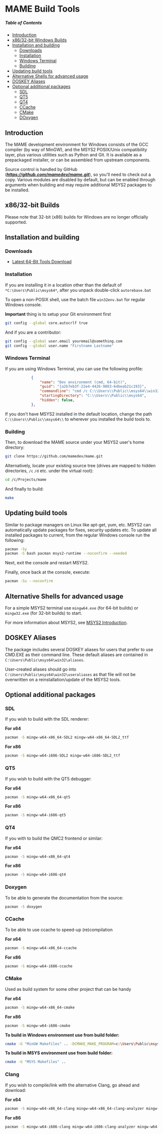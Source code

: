 # MAME Build Tools

##### Table of Contents  
* [Introduction](#introduction)
* [x86/32-bit Windows Builds](#32bitwindows)
* [Installation and building](#installandbuild)  
  * [Downloads](#downloads)  
  * [Installation](#installation)  
  * [Windows Terminal](#winterm)  
  * [Building](#building)  
* [Updating build tools](#updating)  
* [Alternative Shells for advanced usage](#advanced)
* [DOSKEY Aliases](#doskey)
* [Optional additional packages](#optional)  
  * [SDL](#optional-sdl)  
  * [QT5](#optional-qt5)  
  * [QT4](#optional-qt4)  
  * [CCache](#optional-ccache)  
  * [CMake](#optional-cmake)  
  * [DOxygen](#optional-doxygen)  

## Introduction
<a name="introduction"/>
The MAME development environment for Windows consists of the GCC compiler (by way of MinGW), and the MSYS2 POSIX/Unix compatibility layer, plus various utilities such as Python and Git. It is available as a prepackaged installer, or can be assembled from upstream components. 

Source control is handled by GitHub (***https://github.com/mamedev/mame.git***), so you'll need to check out a copy.
Various modules are disabled by default, but can be enabled through arguments when building and may require additional MSYS2 packages to be installed.

## x86/32-bit Builds
<a name="32bitwindows"/>
Please note that 32-bit (x86) builds for Windows are no longer officially supported.

## Installation and building
<a name="installandbuild"/>

### Downloads
<a name="downloads"/>

* [Latest 64-Bit Tools Download](https://github.com/mamedev/buildtools/releases/latest)

### Installation
<a name="installation"/>

If you are installing it in a location other than the default of ``*C:\Users\Public\msys64*``, after you unpack double-click ``autorebase.bat``

To open a non-POSIX shell, use the batch file ``win32env.bat`` for regular Windows console.

**Important** thing is to setup your Git environment first

```sh
git config --global core.autocrlf true
```

And if you are a contributor:

```sh
git config --global user.email youremail@something.com
git config --global user.name "Firstname Lastname"
```

### Windows Terminal
<a name="winterm"/>

If you are using Windows Terminal, you can use the following profile:

```json
            {
                "name": "Dev environment (cmd, 64-bit)",
                "guid": "{a2b7eb3f-22e4-4426-9803-64beab21c193}",
                "commandline": "cmd /c C:\\Users\\Public\\msys64\\win32env.bat",
                "startingDirectory": "C:\\Users\\Public\\msys64",
                "hidden": false,
            },
```

If you don't have MSYS2 installed in the default location, change the path ``C:\\Users\\Public\\msys64\\`` to wherever you installed the build tools to.

### Building
<a name="building"/>

Then, to download the MAME source under your MSYS2 user's home directory:

```sh
git clone https://github.com/mamedev/mame.git
```

Alternatively, locate your existing source tree (drives are mapped to hidden directories, ``/c`` ``/d`` etc. under the virtual root):
```sh
cd /c/Projects/mame
```

And finally to build:
```sh
make
```

## Updating build tools
<a name="updating"/>

Similar to package managers on Linux like apt-get, yum, etc. MSYS2 can automatically update packages for fixes, security updates etc.
To update all installed packages to current, from the regular Windows console run the following:

```sh
pacman -Sy
pacman -S bash pacman msys2-runtime --noconfirm --needed
```
Next, exit the console and restart MSYS2.

Finally, once back at the console, execute:
```sh
pacman -Su --noconfirm
```

## Alternative Shells for advanced usage
<a name="advanced"/>

For a simple MSYS2 terminal use ``mingw64.exe`` (for 64-bit builds) or ``mingw32.exe`` (for 32-bit builds) to start. 

For more information about MSYS2, see [MSYS2 Introduction](https://github.com/msys2/msys2/wiki/MSYS2-introduction). 

<a name="optional"/>

## DOSKEY Aliases
<a name="doskey">

The package includes several DOSKEY aliases for users that prefer to use CMD.EXE as their command line. These default aliases are contained in ``C:\Users\Public\msys64\win32\aliases``.

User-created aliases should go into ``C:\Users\Public\msys64\win32\useraliases`` as that file will not be overwritten on a reinstallation/update of the MSYS2 tools.

## Optional additional packages

### SDL
<a name="optional-sdl"/>

If you wish to build with the SDL renderer:

   **For x64**
   ```sh
   pacman -S mingw-w64-x86_64-SDL2 mingw-w64-x86_64-SDL2_ttf
   ```

   **For x86**
   ```sh
   pacman -S mingw-w64-i686-SDL2 mingw-w64-i686-SDL2_ttf
   ```

### QT5
<a name="optional-qt5"/>

If you wish to build with the QT5 debugger:

   **For x64**
   ```sh
   pacman -S mingw-w64-x86_64-qt5
   ```

   **For x86**
   ```sh
   pacman -S mingw-w64-i686-qt5
   ```

### QT4
<a name="optional-qt4"/>

If you with to build the QMC2 frontend or similar:

   **For x64**
   ```sh
   pacman -S mingw-w64-x86_64-qt4
   ```

   **For x86**
   ```sh
   pacman -S mingw-w64-i686-qt4
   ```

### Doxygen
<a name="optional-doxygen"/>

To be able to generate the documentation from the source:

   ```sh
   pacman -S doxygen 
   ```


### CCache
<a name="optional-ccache"/>

To be able to use ccache to speed-up (re)compilation

   **For x64**
   ```sh
   pacman -S mingw-w64-x86_64-ccache 
   ```

   **For x86**
   ```sh
   pacman -S mingw-w64-i686-ccache 
   ```

### CMake
<a name="optional-cmake"/>

Used as build system for some other project that can be handy

   **For x64**
   ```sh
   pacman -S mingw-w64-x86_64-cmake 
   ```

   **For x86**
   ```sh
   pacman -S mingw-w64-i686-cmake 
   ```

   **To build in Windows environment use from build folder:**
   ```sh
   cmake -G "MinGW Makefiles" .. -DCMAKE_MAKE_PROGRAM=c:\Users\Public\msys64\win32\make.exe
   ```
   **To build in MSYS environment use from build folder:**
   ```sh
   cmake -G "MSYS Makefiles" ..
   ```
   

### Clang
<a name="optional-clang"/>

If you wish to compile/link with the alternative Clang, go ahead and download:
 
   **For x64**
   ```sh
   pacman -S mingw-w64-x86_64-clang mingw-w64-x86_64-clang-analyzer mingw-w64-x86_64-clang-tools-extra 
   ```

   **For x86**
   ```sh
   pacman -S mingw-w64-i686-clang mingw-w64-i686-clang-analyzer mingw-w64-i686-clang-tools-extra
   ```
   
